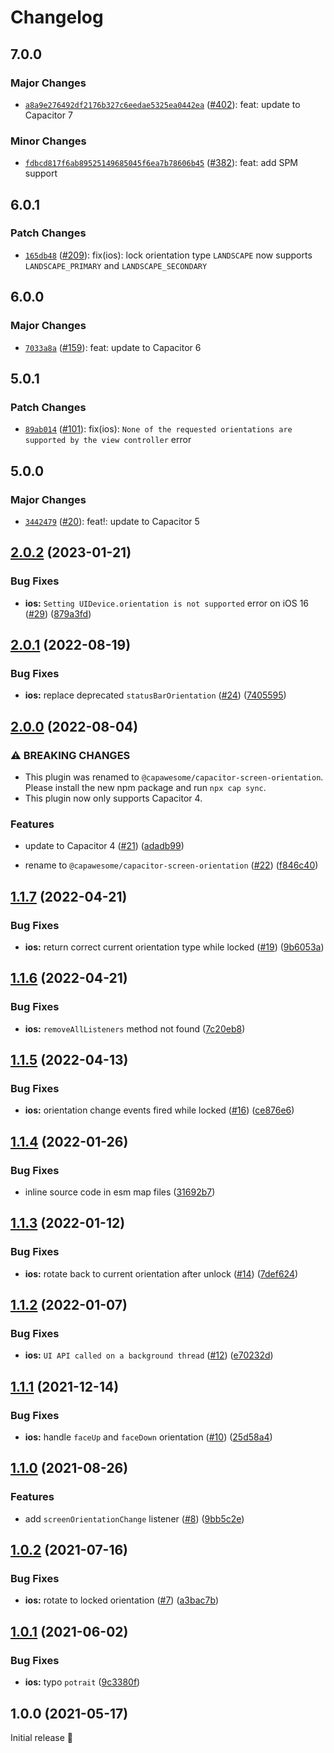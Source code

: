 # Changelog

## 7.0.0

### Major Changes

- [`a8a9e276492df2176b327c6eedae5325ea0442ea`](https://github.com/capawesome-team/capacitor-plugins/commit/a8a9e276492df2176b327c6eedae5325ea0442ea) ([#402](https://github.com/capawesome-team/capacitor-plugins/pull/402)): feat: update to Capacitor 7

### Minor Changes

- [`fdbcd817f6ab89525149685045f6ea7b78606b45`](https://github.com/capawesome-team/capacitor-plugins/commit/fdbcd817f6ab89525149685045f6ea7b78606b45) ([#382](https://github.com/capawesome-team/capacitor-plugins/pull/382)): feat: add SPM support

## 6.0.1

### Patch Changes

- [`165db48`](https://github.com/capawesome-team/capacitor-plugins/commit/165db488a5c4aea335fa71e535533cd103424a0b) ([#209](https://github.com/capawesome-team/capacitor-plugins/pull/209)): fix(ios): lock orientation type `LANDSCAPE` now supports `LANDSCAPE_PRIMARY` and `LANDSCAPE_SECONDARY`

## 6.0.0

### Major Changes

- [`7033a8a`](https://github.com/capawesome-team/capacitor-plugins/commit/7033a8a42984523902f125239c3623e1e872b489) ([#159](https://github.com/capawesome-team/capacitor-plugins/pull/159)): feat: update to Capacitor 6

## 5.0.1

### Patch Changes

- [`89ab014`](https://github.com/capawesome-team/capacitor-plugins/commit/89ab014dba722e4ded1822a4862b04a8c621df47) ([#101](https://github.com/capawesome-team/capacitor-plugins/pull/101)): fix(ios): `None of the requested orientations are supported by the view controller` error

## 5.0.0

### Major Changes

- [`3442479`](https://github.com/capawesome-team/capacitor-plugins/commit/3442479e9927c8a9641b0f27c04268d2bdb189a4) ([#20](https://github.com/capawesome-team/capacitor-plugins/pull/20)): feat!: update to Capacitor 5

## [2.0.2](https://github.com/capawesome-team/capacitor-screen-orientation/compare/v2.0.1...v2.0.2) (2023-01-21)

### Bug Fixes

- **ios:** `Setting UIDevice.orientation is not supported` error on iOS 16 ([#29](https://github.com/capawesome-team/capacitor-screen-orientation/issues/29)) ([879a3fd](https://github.com/capawesome-team/capacitor-screen-orientation/commit/879a3fdd50301371091ec8784a5906d9af0f5fee))

## [2.0.1](https://github.com/capawesome-team/capacitor-screen-orientation/compare/v2.0.0...v2.0.1) (2022-08-19)

### Bug Fixes

- **ios:** replace deprecated `statusBarOrientation` ([#24](https://github.com/capawesome-team/capacitor-screen-orientation/issues/24)) ([7405595](https://github.com/capawesome-team/capacitor-screen-orientation/commit/74055956d03707c087d411d039c247dbfc96daa0))

## [2.0.0](https://github.com/capawesome-team/capacitor-screen-orientation/compare/v1.1.7...v2.0.0) (2022-08-04)

### ⚠ BREAKING CHANGES

- This plugin was renamed to `@capawesome/capacitor-screen-orientation`. Please install the new npm package and run `npx cap sync`.
- This plugin now only supports Capacitor 4.

### Features

- update to Capacitor 4 ([#21](https://github.com/capawesome-team/capacitor-screen-orientation/issues/21)) ([adadb99](https://github.com/capawesome-team/capacitor-screen-orientation/commit/adadb9995827251466fbe98d8449dc29f603f983))

- rename to `@capawesome/capacitor-screen-orientation` ([#22](https://github.com/capawesome-team/capacitor-screen-orientation/issues/22)) ([f846c40](https://github.com/capawesome-team/capacitor-screen-orientation/commit/f846c4067d5b31721989887952b3bbec931ed3f3))

## [1.1.7](https://github.com/robingenz/capacitor-screen-orientation/compare/v1.1.6...v1.1.7) (2022-04-21)

### Bug Fixes

- **ios:** return correct current orientation type while locked ([#19](https://github.com/robingenz/capacitor-screen-orientation/issues/19)) ([9b6053a](https://github.com/robingenz/capacitor-screen-orientation/commit/9b6053ae9402db591c58f1bcc19358a2ac69d90f))

## [1.1.6](https://github.com/robingenz/capacitor-screen-orientation/compare/v1.1.5...v1.1.6) (2022-04-21)

### Bug Fixes

- **ios:** `removeAllListeners` method not found ([7c20eb8](https://github.com/robingenz/capacitor-screen-orientation/commit/7c20eb82f6b4ecd4600ea94d209a11650b925edb))

## [1.1.5](https://github.com/robingenz/capacitor-screen-orientation/compare/v1.1.4...v1.1.5) (2022-04-13)

### Bug Fixes

- **ios:** orientation change events fired while locked ([#16](https://github.com/robingenz/capacitor-screen-orientation/issues/16)) ([ce876e6](https://github.com/robingenz/capacitor-screen-orientation/commit/ce876e6795d51b21e3a6218c31e7d45725ea6bd6))

## [1.1.4](https://github.com/robingenz/capacitor-screen-orientation/compare/v1.1.3...v1.1.4) (2022-01-26)

### Bug Fixes

- inline source code in esm map files ([31692b7](https://github.com/robingenz/capacitor-screen-orientation/commit/31692b717bac9c54317e46046aefb605d4aeaafe))

## [1.1.3](https://github.com/robingenz/capacitor-screen-orientation/compare/v1.1.2...v1.1.3) (2022-01-12)

### Bug Fixes

- **ios:** rotate back to current orientation after unlock ([#14](https://github.com/robingenz/capacitor-screen-orientation/issues/14)) ([7def624](https://github.com/robingenz/capacitor-screen-orientation/commit/7def624915826cb263c71e7e53b507c1eb8bf584))

## [1.1.2](https://github.com/robingenz/capacitor-screen-orientation/compare/v1.1.1...v1.1.2) (2022-01-07)

### Bug Fixes

- **ios:** `UI API called on a background thread` ([#12](https://github.com/robingenz/capacitor-screen-orientation/issues/12)) ([e70232d](https://github.com/robingenz/capacitor-screen-orientation/commit/e70232d32bd786dd9459c4261bc9a81ad6961cfb))

## [1.1.1](https://github.com/robingenz/capacitor-screen-orientation/compare/v1.1.0...v1.1.1) (2021-12-14)

### Bug Fixes

- **ios:** handle `faceUp` and `faceDown` orientation ([#10](https://github.com/robingenz/capacitor-screen-orientation/issues/10)) ([25d58a4](https://github.com/robingenz/capacitor-screen-orientation/commit/25d58a4da012c6faf8d19b1d7221cd9d4ac22f23))

## [1.1.0](https://github.com/robingenz/capacitor-screen-orientation/compare/v1.0.2...v1.1.0) (2021-08-26)

### Features

- add `screenOrientationChange` listener ([#8](https://github.com/robingenz/capacitor-screen-orientation/issues/8)) ([9bb5c2e](https://github.com/robingenz/capacitor-screen-orientation/commit/9bb5c2ef89cabfcdebc33a2d6a4d8f606179fe51))

## [1.0.2](https://github.com/robingenz/capacitor-screen-orientation/compare/v1.0.1...v1.0.2) (2021-07-16)

### Bug Fixes

- **ios:** rotate to locked orientation ([#7](https://github.com/robingenz/capacitor-screen-orientation/issues/7)) ([a3bac7b](https://github.com/robingenz/capacitor-screen-orientation/commit/a3bac7b522897893362199d44e63d0e1451b1fb5))

## [1.0.1](https://github.com/robingenz/capacitor-screen-orientation/compare/v1.0.0...v1.0.1) (2021-06-02)

### Bug Fixes

- **ios:** typo `potrait` ([9c3380f](https://github.com/robingenz/capacitor-screen-orientation/commit/9c3380f25e139624d4641bb805f779c5e61a5c97))

## 1.0.0 (2021-05-17)

Initial release 🎉
